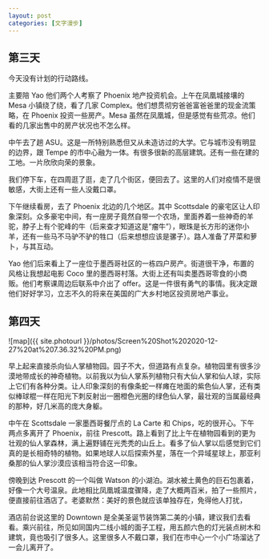 ```yaml
---
layout: post
categories: [文字漫步]
---
```


## 第三天

今天没有计划的行动路线。

主要陪 Yao 他们两个人考察了 Phoenix 地产投资机会。上午在凤凰城接壤的 Mesa 小镇绕了绕，看了几家 Complex。他们想贯彻穷爸爸富爸爸里的现金流策略，在 Phoenix 投资一些房产。Mesa 虽然在凤凰城，但是感觉有些荒凉。他们看的几家出售中的房产状况也不怎么样。

中午去了趟 ASU。这是一所特别熟悉但又从未造访过的大学。它与城市没有明显的边界，跟 Tempe 的市中心融为一体。有很多很新的高层建筑。还有一些在建的工地。一片欣欣向荣的景象。

我们停下车，在四周逛了逛，走了几个街区，便回去了。这里的人们对疫情不是很敏感，大街上还有一些人没戴口罩。

下午继续看房，去了 Phoenix 北边的几个地区。其中 Scottsdale 的豪宅区让人印象深刻。众多豪宅中间，有一座房子竟然自带一个农场，里面养着一些神奇的羊驼，脖子上有个驼峰的牛（后来查才知道这是”瘤牛”），眼珠是长方形的迷你小羊，还有一些马不马驴不驴的牲口（后来想想应该是骡子）。路人准备了芹菜和萝卜，与其互动。

Yao 他们后来看上了一座位于墨西哥社区的一栋四户房产。街道很干净，布置的风格让我想起电影 Coco 里的墨西哥村落。大街上还有叫卖墨西哥零食的小商贩。他们考察课周边后联系中介出了 offer。这是一件很有勇气的事情。我决定跟他们好好学习，立志不久的将来在美国的广大乡村地区投资房地产事业。

## 第四天

![map]({{ site.photourl }}/photos/Screen%20Shot%202020-12-27%20at%207.36.32%20PM.png)

早上起来直接杀向仙人掌植物园。园子不大，但道路有点复杂。植物园里有很多沙漠地带成长的神奇植物。以前我以为仙人掌系列植物只有大仙人掌和仙人球，实际上它们有各种分类。让人印象深刻的有像条蛇一样瘫在地面的紫色仙人掌，还有类似棒球棍一样在阳光下刺反射出一圈橙色光圈的绿色仙人掌，最壮观的当属最经典的那种，好几米高的庞大身躯。

中午在 Scottsdale 一家墨西哥餐厅点的 La Carte 和 Chips，吃的很开心。下午两点多离开了 Phoenix，前往 Prescott。路上看到了比上午在植物园看到的更为壮观的仙人掌森林，满上遍野铺在光秃秃的山丘上。看多了仙人掌以后感觉到它们真的是长相奇特的植物。如果地球人以后探索外星，落在一个异域星球上，那亚利桑那的仙人掌沙漠应该相当符合这一印象。

傍晚到达 Prescott 的一个叫做 Watson 的小湖泊。湖水被土黄色的巨石包裹着，好像一个大号温泉。此地相比凤凰城温度骤降，走了大概两百米，拍了一些照片，便直接前往酒店了。老婆默然：美好的景色就应该单独存在，免得他人打扰，

酒店前台说这里的 Downtown 是全美圣诞节装饰第二美的小镇，建议我们去看看。乘兴前往，所见如同国内二线小城的面子工程，用五颜六色的灯光装点树木和建筑，竟也吸引了很多人。这里很多人不戴口罩，我们在市中心一个小广场溜达了一会儿离开了。
